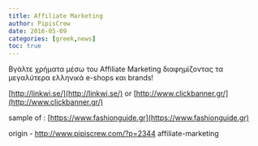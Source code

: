 ```yaml
---
title: Affiliate Marketing
author: PipisCrew
date: 2016-05-09
categories: [greek,news]
toc: true
---
```


Βγάλτε χρήματα μέσω του Affiliate Marketing διαφημίζοντας τα μεγαλύτερα ελληνικά e-shops και brands!

[http://linkwi.se/](http://linkwi.se/)
or
[http://www.clickbanner.gr/](http://www.clickbanner.gr/)

sample of :
[https://www.fashionguide.gr](https://www.fashionguide.gr)

origin - http://www.pipiscrew.com/?p=2344 affiliate-marketing